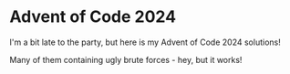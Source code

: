 # Advent of Code 2024

I'm a bit late to the party, but here is my Advent of Code 2024 solutions!

Many of them containing ugly brute forces - hey, but it works!
